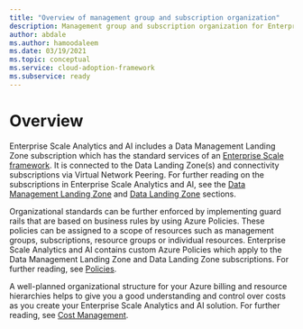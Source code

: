 ```yaml
---
title: "Overview of management group and subscription organization"
description: Management group and subscription organization for Enterprise Analytics and AI
author: abdale
ms.author: hamoodaleem
ms.date: 03/19/2021
ms.topic: conceptual
ms.service: cloud-adoption-framework
ms.subservice: ready
---
```


# Overview

Enterprise Scale Analytics and AI includes a Data Management Landing Zone subscription which has the standard services of an [Enterprise Scale framework](/azure/cloud-adoption-framework/ready/enterprise-scale/). It is  connected to the Data Landing Zone(s) and connectivity subscriptions via Virtual Network Peering. For further reading on the subscriptions in Enterprise Scale Analytics and AI, see the [Data Management Landing Zone](eslz-data-management-landing-zone.md) and [Data Landing Zone](eslz-data-landing-zone.md) sections.

Organizational standards can be further enforced by implementing guard rails that are based on business rules by using Azure Policies. These policies can be assigned to a scope of resources such as management groups, subscriptions, resource groups or individual resources. Enterprise Scale Analytics and AI contains custom Azure Policies which apply to the Data Management Landing Zone and Data Landing Zone subscriptions. For further reading, see [Policies](eslz-policies.md).

A well-planned organizational structure for your Azure billing and resource hierarchies helps to give you a good understanding and control over costs as you create your Enterprise Scale Analytics and AI solution. For further reading, see [Cost Management](eslz-cost-management.md).

